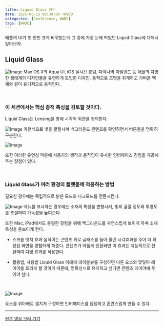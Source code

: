 ```yaml
---
title: Liquid Glass 정리
date: 2025-06-15 00:34:00 +0900
categories: [Conference, WWDC]
tags: [WWDC]
---
```


애플의 UI가 또 한번 크게 바뀌었는데 그 중에 가장 눈에 띄었던 Liquid Glass에 대해서 알아보자.

## Liquid Glass
![Image](https://github.com/user-attachments/assets/d630f8a7-d0a9-4b78-bf1b-859b548a99c5)
Max OS X의 Aqua UI, iOS 실시간 흐림, 다이나믹 아일랜드 등 애플의 다양한 생태계의 디자인들을 유연하게 도입한 디자인.
동적으로 조명을 휘게하고 가벼운 액체와 같이 유기적으로 움직인다.

</br>

### 이 세션에서는 핵심 종적 특성을 검토할 것이다.
Liquid Glass는 Lensing을 통해 시각적 외관을 정의한다.

![Image](https://github.com/user-attachments/assets/27ba3cfb-e5d4-40e4-87f3-beac23f76927)
이런식으로 빛을 굴절시켜 백그라운드 콘텐츠를 확인하면서 버튼들을 명확히 구분한다.

![Image](https://github.com/user-attachments/assets/5676eb45-26e0-44dd-adf3-63da29e16b2c)

또한 이러한 유연성 덕분에 사용자의 생각과 움직임이 유사한 인터페이스 경험을 제공해주는 장점이 있다.

</br>

### Liquid Glass가 여러 환경의 플랫폼에 적응하는 방법
필요한 경우에는 독립적으로 밝은 모드와 다크모드를 전환시킨다.

![Image](https://github.com/user-attachments/assets/47afff39-a9a2-4756-b1b6-37763b4816f0)
메뉴를 표시하는 경우에는 소재의 특성을 변형시켜, 빛의 굴절 정도와 투명도를 조절하여 가독성을 높여준다.

또한 Mac, iPad에서도 동일한 경험을 위해 백그라운드를 자연스럽게 보이게 하며 소재 특성을 돋보이게 한다.


- 스크롤 엣지 효과
움직이는 콘텐츠 위로 글래스를 들어 올린 시각효과를 주어 더 확장된 화면을 경험하게 해준다.
콘텐츠가 어둡게 전환되면 이 효과는 지능적으로 전환하여 디밍 효과를 적용한다.


- 활용법, 사용법
Liquid Glass 아래에 테이블뷰를 구성하면 다른 요소와 맞닿아 레이어를 흐리게 할 것이기 때문에, 명확성ㅇ르 유지하고 싶다면 콘텐츠 레이어에 두어야 한다.
</br>

![Image](https://github.com/user-attachments/assets/8e5f7d70-c7ca-4b9f-b854-be8c801114a5)

요소를 위아래로 겹치게 구성하면 인터페이스를 답답하고 혼란스럽게 만들 수 있다.


---
[원본 영상 보러 가기](https://developer.apple.com/kr/videos/play/wwdc2025/219/)
